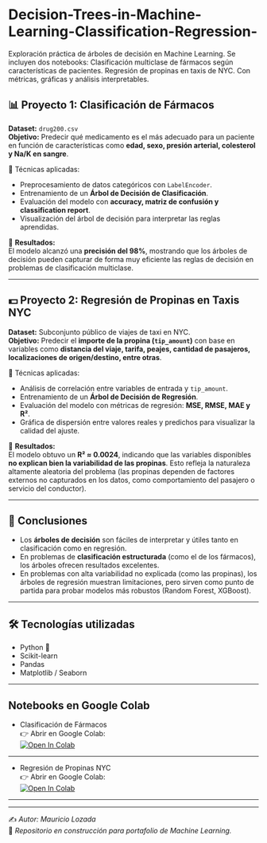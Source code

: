 # Decision-Trees-in-Machine-Learning-Classification-Regression-
Exploración práctica de árboles de decisión en Machine Learning. Se incluyen dos notebooks:  Clasificación multiclase de fármacos según características de pacientes.  Regresión de propinas en taxis de NYC. Con métricas, gráficas y análisis interpretables.

## 📊 Proyecto 1: Clasificación de Fármacos  

**Dataset:** `drug200.csv`  
**Objetivo:** Predecir qué medicamento es el más adecuado para un paciente en función de características como **edad, sexo, presión arterial, colesterol y Na/K en sangre**.  

🔹 Técnicas aplicadas:  
- Preprocesamiento de datos categóricos con `LabelEncoder`.  
- Entrenamiento de un **Árbol de Decisión de Clasificación**.  
- Evaluación del modelo con **accuracy, matriz de confusión y classification report**.  
- Visualización del árbol de decisión para interpretar las reglas aprendidas.  

📌 **Resultados:**  
El modelo alcanzó una **precisión del 98%**, mostrando que los árboles de decisión pueden capturar de forma muy eficiente las reglas de decisión en problemas de clasificación multiclase.  

---

## 💵 Proyecto 2: Regresión de Propinas en Taxis NYC  

**Dataset:** Subconjunto público de viajes de taxi en NYC.  
**Objetivo:** Predecir el **importe de la propina (`tip_amount`)** con base en variables como **distancia del viaje, tarifa, peajes, cantidad de pasajeros, localizaciones de origen/destino, entre otras**.  

🔹 Técnicas aplicadas:  
- Análisis de correlación entre variables de entrada y `tip_amount`.  
- Entrenamiento de un **Árbol de Decisión de Regresión**.  
- Evaluación del modelo con métricas de regresión: **MSE, RMSE, MAE y R²**.  
- Gráfica de dispersión entre valores reales y predichos para visualizar la calidad del ajuste.  

📌 **Resultados:**  
El modelo obtuvo un **R² ≈ 0.0024**, indicando que las variables disponibles **no explican bien la variabilidad de las propinas**. Esto refleja la naturaleza altamente aleatoria del problema (las propinas dependen de factores externos no capturados en los datos, como comportamiento del pasajero o servicio del conductor).  

---

## 🚀 Conclusiones  

- Los **árboles de decisión** son fáciles de interpretar y útiles tanto en clasificación como en regresión.  
- En problemas de **clasificación estructurada** (como el de los fármacos), los árboles ofrecen resultados excelentes.  
- En problemas con alta variabilidad no explicada (como las propinas), los árboles de regresión muestran limitaciones, pero sirven como punto de partida para probar modelos más robustos (Random Forest, XGBoost).  

---

## 🛠️ Tecnologías utilizadas  

- Python 🐍  
- Scikit-learn  
- Pandas  
- Matplotlib / Seaborn  

---
## Notebooks en Google Colab

- Clasificación de Fármacos  
  👉 Abrir en Google Colab:  
[![Open In Colab](https://colab.research.google.com/assets/colab-badge.svg)](https://colab.research.google.com/github/mau-lozada/Decision-Trees-in-Machine-Learning-Classification-Regression-/blob/main/Decision_drugTree.ipynb)

---
- Regresión de Propinas NYC  
 👉 Abrir en Google Colab:  
[![Open In Colab](https://colab.research.google.com/assets/colab-badge.svg)](https://colab.research.google.com/github/mau-lozada/Decision-Trees-in-Machine-Learning-Classification-Regression-/blob/main/Decision_taxiTree.ipynb)

---


---


✍️ *Autor: Mauricio Lozada*  
📌 *Repositorio en construcción para portafolio de Machine Learning.*
